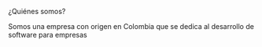 ¿Quiénes somos?

Somos una empresa con origen en Colombia que se dedica al desarrollo de software para empresas 